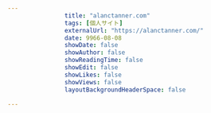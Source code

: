 ---
                title: "alanctanner.com"
                tags: [個人サイト]
                externalUrl: "https://alanctanner.com/"
                date: 9966-08-08
                showDate: false
                showAuthor: false
                showReadingTime: false
                showEdit: false
                showLikes: false
                showViews: false
                layoutBackgroundHeaderSpace: false
                ---

